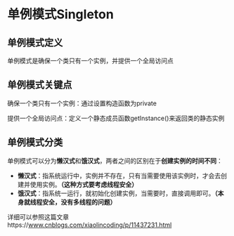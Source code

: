 # 单例模式Singleton

## 单例模式定义

单例模式是确保一个类只有一个实例，并提供一个全局访问点

## 单例模式关键点

确保一个类只有一个实例：通过设置构造函数为private

提供一个全局访问点：定义一个静态成员函数getInstance()来返回类的静态实例

## 单例模式分类

单例模式可以分为**懒汉式**和**饿汉式**，两者之间的区别在于**创建实例的时间不同**：

- **懒汉式**：指系统运行中，实例并不存在，只有当需要使用该实例时，才会去创建并使用实例。**（这种方式要考虑线程安全）**
- **饿汉式**：指系统一运行，就初始化创建实例，当需要时，直接调用即可。**（本身就线程安全，没有多线程的问题）**





详细可以参照这篇文章https://www.cnblogs.com/xiaolincoding/p/11437231.html